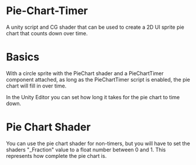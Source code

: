 # Pie-Chart-Timer
A unity script and CG shader that can be used to create a 2D UI sprite pie chart that counts down over time.

# Basics

With a circle sprite with the PieChart shader and a PieChartTimer component attached, as long as the PieChartTimer script is enabled, the pie chart will fill in over time.

In the Unity Editor you can set how long it takes for the pie chart to time down.


# Pie Chart Shader

You can use the pie chart shader for non-timers, but you will have to set the shaders "_Fraction" value to a float number between 0 and 1. This represents how complete the pie chart is.

